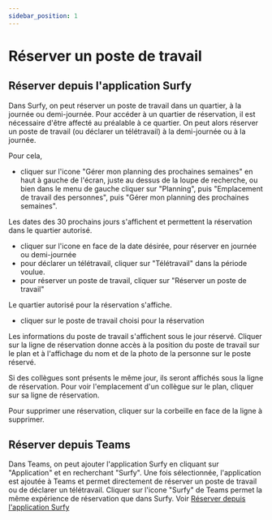 ```yaml
---
sidebar_position: 1
---
```


# Réserver un poste de travail

<Youtube code="gC2BWSNqv54"/>

## Réserver depuis l'application Surfy

Dans Surfy, on peut réserver un poste de travail dans un quartier, à la journée ou demi-journée.
Pour accéder à un quartier de réservation, il est nécessaire d'être affecté au préalable à ce quartier.
On peut alors réserver un poste de travail (ou déclarer un télétravail) à la demi-journée ou à la journée.

Pour cela,

-   cliquer sur l'icone "Gérer mon planning des prochaines semaines" en haut à gauche de l'écran, juste au dessus de la loupe de recherche, ou bien dans le menu de gauche cliquer sur "Planning", puis "Emplacement de travail des personnes", puis "Gérer mon planning des prochaines semaines".

Les dates des 30 prochains jours s'affichent et permettent la réservation dans le quartier autorisé.

-   cliquer sur l'icone en face de la date désirée, pour réserver en journée ou demi-journée
-   pour déclarer un télétravail, cliquer sur "Télétravail" dans la période voulue.
-   pour réserver un poste de travail, cliquer sur "Réserver un poste de travail"

Le quartier autorisé pour la réservation s'affiche.

-   cliquer sur le poste de travail choisi pour la réservation

Les informations du poste de travail s'affichent sous le jour réservé.
Cliquer sur la ligne de réservation donne accès à la position du poste de travail sur le plan et à l'affichage du nom et de la photo de la personne sur le poste réservé.

Si des collègues sont présents le même jour, ils seront affichés sous la ligne de réservation.
Pour voir l'emplacement d'un collègue sur le plan, cliquer sur sa ligne de réservation.

Pour supprimer une réservation, cliquer sur la corbeille en face de la ligne à supprimer.


## Réserver depuis Teams

<Youtube code="56m9pJCDRps"/>

Dans Teams, on peut ajouter l'application Surfy en cliquant sur "Application" et en recherchant "Surfy".
Une fois sélectionnée, l'application est ajoutée à Teams et permet directement de réserver un poste de travail ou de déclarer un télétravail.
Cliquer sur l'icone "Surfy" de Teams permet la même expérience de réservation que dans Surfy. Voir [Réserver depuis l'application Surfy](/docs/booking/create.md#r%C3%A9server-depuis-lapplication-surfy)

